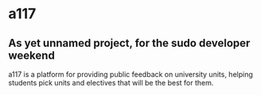 # a117

## As yet unnamed project, for the sudo developer weekend

a117 is a platform for providing public feedback on university units, helping students pick units and electives that will be the best for them.
